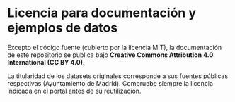 # Licencia para documentación y ejemplos de datos

Excepto el código fuente (cubierto por la licencia MIT), la documentación de este repositorio se publica bajo **Creative Commons Attribution 4.0 International (CC BY 4.0)**.

La titularidad de los datasets originales corresponde a sus fuentes públicas respectivas (Ayuntamiento de Madrid). Compruebe siempre la licencia indicada en el portal antes de su reutilización.
